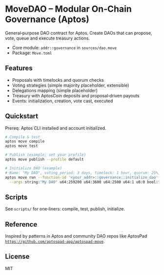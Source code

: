 # MoveDAO – Modular On‑Chain Governance (Aptos)

General‑purpose DAO contract for Aptos. Create DAOs that can propose, vote, queue and execute treasury actions.

- Core module: `addr::governance` in `sources/dao.move`
- Package: `Move.toml`

## Features
- Proposals with timelocks and quorum checks
- Voting strategies (simple majority placeholder, extensible)
- Delegations mapping (simple placeholder)
- Treasury with AptosCoin deposits and proposal‑driven payouts
- Events: initialization, creation, vote cast, executed

## Quickstart
Prereq: Aptos CLI installed and account initialized.

```bash
# Compile & test
aptos move compile
aptos move test

# Publish (example; set your profile)
aptos move publish --profile default

# Initialize DAO (example)
# Name: "My DAO", voting_period: 3 days, timelock: 1 hour, quorum: 25%, proposal threshold: 1, strategy: simple, veto disabled
aptos move run --function-id '<your_addr>::governance::initialize_dao' \
  --args string:"My DAO" u64:259200 u64:3600 u64:2500 u64:1 u8:0 bool:false address:none
```

## Scripts
See `scripts/` for one‑liners: compile, test, publish, initialize.

## Reference
Inspired by patterns in Aptos and community DAO repos like AptosPad [`https://github.com/aptospad-app/aptospad-move`](https://github.com/aptospad-app/aptospad-move).

## License
MIT
